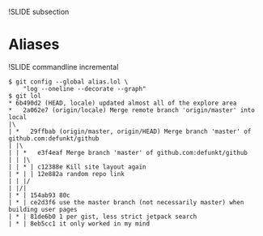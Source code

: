 !SLIDE subsection

# Aliases #

!SLIDE commandline incremental

 	$ git config --global alias.lol \
		"log --oneline --decorate --graph"
	$ git lol
	* 6b490d2 (HEAD, locale) updated almost all of the explore area
	*   2a062e7 (origin/locale) Merge remote branch 'origin/master' into local
	|\  
	| *   29ffbab (origin/master, origin/HEAD) Merge branch 'master' of github.com:defunkt/github
	| |\  
	| | *   e3f4eaf Merge branch 'master' of github.com:defunkt/github
	| | |\  
	| | * | c12388e Kill site layout again
	| * | | 12e882a random repo link
	| | |/  
	| |/|   
	| * | 154ab93 80c
	| * | ce2d3f6 use the master branch (not necessarily master) when building user pages
	| * | 81de6b0 1 per gist, less strict jetpack search
	| * | 8eb5cc1 it only worked in my mind
